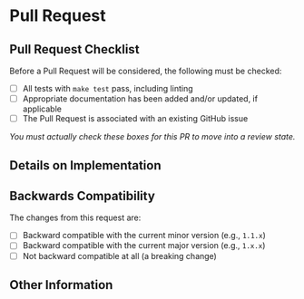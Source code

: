 # Pull Request

<!--
Please replace this section with a brief summary of your changes and motivation. You must read and adhere to our
[Contributing Guidelines][/kirkview/.github/.github/CONTRIBUTING.md] for this Pull Request to be considered.
-->

## Pull Request Checklist

Before a Pull Request will be considered, the following must be checked:

- [ ] All tests with `make test` pass, including linting
- [ ] Appropriate documentation has been added and/or updated, if applicable
- [ ] The Pull Request is associated with an existing GitHub issue

_You must actually check these boxes for this PR to move into a review state._

## Details on Implementation

<!-- Please briefly describe how you addressed the issue identified -->

## Backwards Compatibility

The changes from this request are:

- [ ] Backward compatible with the current minor version (e.g., `1.1.x`)
- [ ] Backward compatible with the current major version (e.g., `1.x.x`)
- [ ] Not backward compatible at all (a breaking change)

## Other Information

<!-- Please provide any additional information that would assist in reviewing your Pull Request -->
